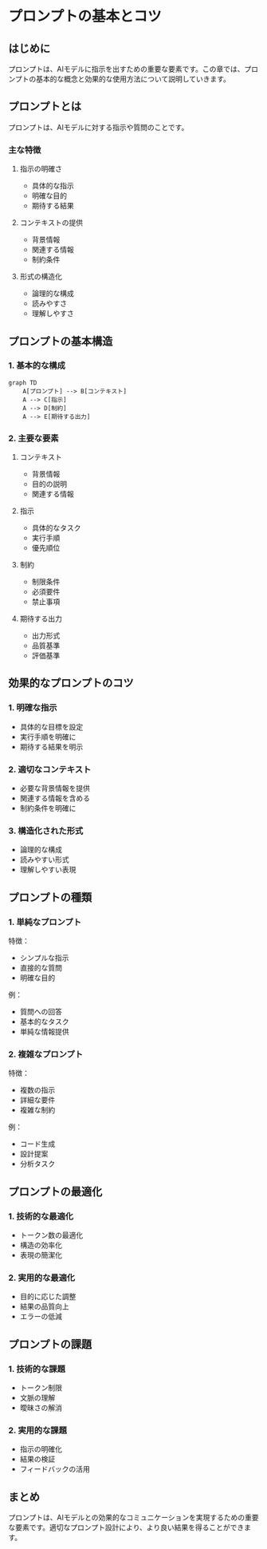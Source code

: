 # プロンプトの基本とコツ

## はじめに

プロンプトは、AIモデルに指示を出すための重要な要素です。この章では、プロンプトの基本的な概念と効果的な使用方法について説明していきます。

## プロンプトとは

プロンプトは、AIモデルに対する指示や質問のことです。

### 主な特徴

1. 指示の明確さ

   - 具体的な指示
   - 明確な目的
   - 期待する結果

2. コンテキストの提供

   - 背景情報
   - 関連する情報
   - 制約条件

3. 形式の構造化
   - 論理的な構成
   - 読みやすさ
   - 理解しやすさ

## プロンプトの基本構造

### 1. 基本的な構成

```mermaid
graph TD
    A[プロンプト] --> B[コンテキスト]
    A --> C[指示]
    A --> D[制約]
    A --> E[期待する出力]
```

### 2. 主要な要素

1. コンテキスト

   - 背景情報
   - 目的の説明
   - 関連する情報

2. 指示

   - 具体的なタスク
   - 実行手順
   - 優先順位

3. 制約

   - 制限条件
   - 必須要件
   - 禁止事項

4. 期待する出力
   - 出力形式
   - 品質基準
   - 評価基準

## 効果的なプロンプトのコツ

### 1. 明確な指示

- 具体的な目標を設定
- 実行手順を明確に
- 期待する結果を明示

### 2. 適切なコンテキスト

- 必要な背景情報を提供
- 関連する情報を含める
- 制約条件を明確に

### 3. 構造化された形式

- 論理的な構成
- 読みやすい形式
- 理解しやすい表現

## プロンプトの種類

### 1. 単純なプロンプト

特徴：

- シンプルな指示
- 直接的な質問
- 明確な目的

例：

- 質問への回答
- 基本的なタスク
- 単純な情報提供

### 2. 複雑なプロンプト

特徴：

- 複数の指示
- 詳細な要件
- 複雑な制約

例：

- コード生成
- 設計提案
- 分析タスク

## プロンプトの最適化

### 1. 技術的な最適化

- トークン数の最適化
- 構造の効率化
- 表現の簡潔化

### 2. 実用的な最適化

- 目的に応じた調整
- 結果の品質向上
- エラーの低減

## プロンプトの課題

### 1. 技術的な課題

- トークン制限
- 文脈の理解
- 曖昧さの解消

### 2. 実用的な課題

- 指示の明確化
- 結果の検証
- フィードバックの活用

## まとめ

プロンプトは、AIモデルとの効果的なコミュニケーションを実現するための重要な要素です。適切なプロンプト設計により、より良い結果を得ることができます。

```

```
